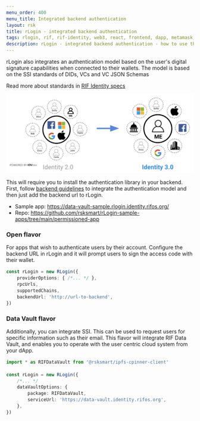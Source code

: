 ```yaml
---
menu_order: 400
menu_title: Integrated backend authentication
layout: rsk
title: rLogin - integrated backend authentication
tags: rlogin, rif, rif-identity, web3, react, frontend, dapp, metamask, ledger, trezor, dcent, liquality, portis
description: rLogin - integrated backend authentication - how to use the rLogin with an authentication model based on the user's digital signature capabilities
---
```


rLogin also integrates an authentication model based on the user's digital signature capabilities when connected to their wallets. The model is based on the SSI standards of DIDs, VCs and VC JSON Schemas

Read more about standards in [RIF Identity specs](../../identity/specs/)

![identity-30](/rif/rlogin/assets/identity-30.png)

This will require you to install the authentication library in your backend. First, follow [backend guidelines](../libraries/express-did-auth) to integrate the authentication model and then just add the backend url to rLogin.

- Sample app: https://data-vault-sample.rlogin.identity.rifos.org/
- Repo: https://github.com/rsksmart/rLogin-sample-apps/tree/main/permissioned-app

### Open flavor

For apps that wish to authenticate users by their account. Configure the backend URL in rLogin and it will prompt users to sign the access code with their wallet.

```typescript
const rLogin = new RLogin({
    providerOptions: { /*... */ },
    rpcUrls,
    supportedChains,
    backendUrl: 'http://url-to-backend',
})
```

### Data Vault flavor

Additionally, you can integrate SSI. This can be used to request users for specific information such as their email. This flavor will integrate RIF Data Vault, and enables you to operate with the user centric cloud system from your dApp.

```typescript
import * as RIFDataVault from '@rsksmart/ipfs-cpinner-client'

const rLogin = new RLogin({
    /*... */
    dataVaultOptions: {
        package: RIFDataVault,
        serviceUrl: 'https://data-vault.identity.rifos.org',
    },
})
```
